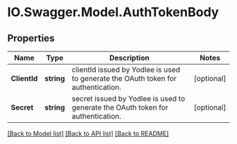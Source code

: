 # IO.Swagger.Model.AuthTokenBody
## Properties

Name | Type | Description | Notes
------------ | ------------- | ------------- | -------------
**ClientId** | **string** | clientId issued by Yodlee is used to generate the OAuth token for authentication. | [optional] 
**Secret** | **string** | secret issued by Yodlee is used to generate the OAuth token for authentication. | [optional] 

[[Back to Model list]](../README.md#documentation-for-models) [[Back to API list]](../README.md#documentation-for-api-endpoints) [[Back to README]](../README.md)

